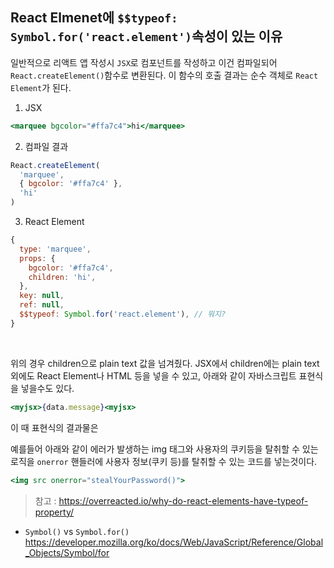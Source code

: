 ## React Elmenet에 `$$typeof: Symbol.for('react.element')`속성이 있는 이유

일반적으로 리액트 앱 작성시 `JSX`로 컴포넌트를 작성하고 이건 컴파일되어 `React.createElement()`함수로 변환된다. 이 함수의 호출 결과는 순수 객체로 `React Element`가 된다.

1. JSX
```jsx
<marquee bgcolor="#ffa7c4">hi</marquee>
```

2. 컴파일 결과
```js
React.createElement(
  'marquee',
  { bgcolor: '#ffa7c4' },
  'hi'
)
```

3. React Element
```js
{
  type: 'marquee',
  props: {
    bgcolor: '#ffa7c4',
    children: 'hi',
  },
  key: null,
  ref: null,
  $$typeof: Symbol.for('react.element'), // 뭐지?
}
```

<br>


위의 경우 children으로 plain text 값을 넘겨줬다. JSX에서 children에는 plain text 외에도 React Element나 HTML 등을 넣을 수 있고, 아래와 같이 자바스크립트 표현식을 넣을수도 있다.

```jsx
<myjsx>{data.message}<myjsx>
```

이 때 표현식의 결과물은 


 예를들어 아래와 같이 에러가 발생하는 img 태그와 사용자의 쿠키등을 탈취할 수 있는 로직을 `onerror` 핸들러에 사용자 정보(쿠키 등)를 탈취할 수 있는 코드를 넣는것이다.
```jsx
<img src onerror="stealYourPassword()">
```


> 참고 : https://overreacted.io/why-do-react-elements-have-typeof-property/


- `Symbol()` vs `Symbol.for()` https://developer.mozilla.org/ko/docs/Web/JavaScript/Reference/Global_Objects/Symbol/for